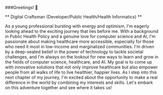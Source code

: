 ###Greetings! 👋

** Digital Craftsman (Developer/Public Health/Health Informatics) ** 


As a young professional bursting with energy and optimism, I'm eagerly looking
ahead to the exciting journey that lies before me. With a background in Public Health Policy 
and a genuine love for computer science and AI, I'm passionate about making healthcare 
more accessible, especially for those who need it most in low-income and marginalized 
communities. I'm driven by a deep-seated belief in the power of technology to tackle 
societal challenges, and I'm always on the lookout for new ways to learn and grow in the 
fields of computer science, healthcare, and AI. My goal is to come up with innovative 
solutions that not only improve healthcare but also empower people from all walks of life 
to live healthier, happier lives. As I step into this next chapter of my journey, I'm excited 
about the opportunity to make a real difference in the world by combining my interests and
skills. Let's embark on this adventure together and see where it takes us!



